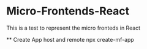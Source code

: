 # Micro-Frontends-React
This is a test to represent the micro fronteds in React


** Create App host and remote
    npx create-mf-app
